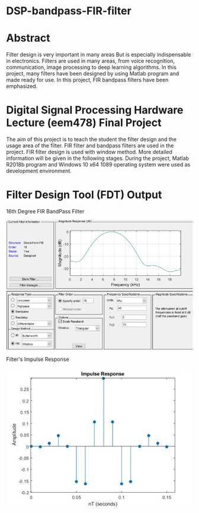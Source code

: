 # DSP-bandpass-FIR-filter

# Abstract

Filter design is very important in many areas But is especially indispensable in electronics. Filters are used in many areas, from voice recognition, communication, image processing to deep learning algorithms. In this project, many filters have been designed by using Matlab program and made ready for use. In this project, FIR bandpass filters have been emphasized.


# Digital Signal Processing Hardware Lecture (eem478) Final Project

The aim of this project is to teach the student the filter design and the usage area of the filter. FIR filter and bandpass filters are used in the project. FIR filter design is used with window method. More detailed information will be given in the following stages.
During the project, Matlab R2018b program and Windows 10 x64 1089 operating system were used as development environment.


# Filter Design Tool (FDT) Output

16th Degree FIR BandPass Filter


![Project](https://github.com/mcagriaksoy/DSP-bandpass-FIR-filter/blob/master/16th%20order%20-%20tool.JPG)


Filter's Impulse Response


![Project](https://github.com/mcagriaksoy/DSP-bandpass-FIR-filter/blob/master/untitled3.jpg)
